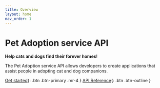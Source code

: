 ```yaml
---
title: Overview
layout: home
nav_order: 1
---
```


# Pet Adoption service API

**Help cats and dogs find their forever homes!**

The Pet Adoption service API allows developers to create applications that assist people in adopting cat and dog companions.

[Get started](get_started.md){: .btn .btn-primary .mr-4 }
[API Reference](api/index.md){: .btn .btn-outline }
